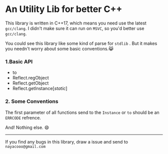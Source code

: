 # An Utility Lib for better C++

This library is written in C++17, which means you need use the latest  `gcc/clang`. I didn't make sure it can run on `MSVC`, so you'd better use `gcc/clang`.

You could see this library like some kind of parse for `stdlib` . But it makes you needn't worry about  some basic conventions.:joy_cat: 

### 1.Basic API

+ to
+ Reflect.regObject
+ Reflect.getObject
+ Reflect.getInstance[*static*]

### 2. Some Conventions

The first parameter of all functions send to the `Instance` or `to` should be an `ERRCODE` refrence.

And! Nothing else. :smile:

---

If you find any bugs in this library, draw a issue and send to `nayacooo@gmail.com`

